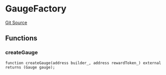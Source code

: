 # GaugeFactory

[Git Source](https://github.com/rsksmart/builder-incentives-sc/blob/d42f528b61d0ad9f67bea0aad57398332e9fb745/src/gauge/GaugeFactory.sol)

## Functions

### createGauge

```solidity
function createGauge(address builder_, address rewardToken_) external returns (Gauge gauge);
```
